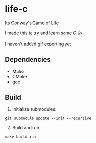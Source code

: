 # life-c

Its Conway's Game of Life

I made this to try and learn some C 👍

I haven't added gif exporting yet

## Dependencies

* Make
* CMake
* gcc

## Build

1. Initialize submodules:

```console
git submodule update --init --recursive
```

2. Build and run

```console
make build run
```
